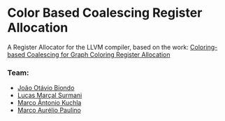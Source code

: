 # Color Based Coalescing Register Allocation

A Register Allocator for the LLVM compiler, based on the work: [Coloring-based Coalescing for Graph Coloring Register Allocation](http://researcher.watson.ibm.com/researcher/files/us-rodaira/CGO2010_ColoringBasedCoalescing.pdf)

### Team:
* [João Otávio Biondo](https://github.com/joaotavio)
* [Lucas Marçal Surmani](https://github.com/Surmani)
* [Marco Ântonio Kuchla](https://github.com/marcokuchla)
* [Marco Aurélio Paulino](https://github.com/marcoADP)


